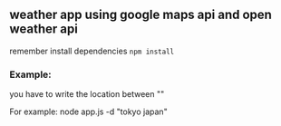 ## weather app using google maps api and open weather api


remember install dependencies ```npm install```

### Example:
you have to write the location between ""

For example:
node app.js -d "tokyo japan"
